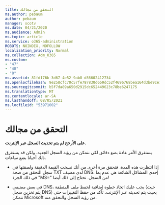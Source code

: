 ```yaml
---
title: التحقق من مجالك
ms.author: pebaum
author: pebaum
manager: scotv
ms.date: 04/21/2020
ms.audience: Admin
ms.topic: article
ms.service: o365-administration
ROBOTS: NOINDEX, NOFOLLOW
localization_priority: Normal
ms.collection: Adm_O365
ms.custom:
- "47"
- "48"
- "8"
ms.assetid: 81fd176b-3d67-4e52-9ab8-d36602412734
ms.openlocfilehash: 9e258cfc70c57fe787830d659dc52f4696768bea164d3be9ce7bcb9e7123c5a9
ms.sourcegitcommit: b5f7da89a650d2915dc652449623c78be6247175
ms.translationtype: MT
ms.contentlocale: ar-SA
ms.lasthandoff: 08/05/2021
ms.locfileid: "53971002"
---
```

# <a name="verify-your-domain"></a>التحقق من مجالك

 **على الأرجح لم يتم تحديث السجل عبر الإنترنت.**
  
يستغرق الأمر عادة بضع دقائق لكي نتمكن من رؤية السجل الجديد، ولكن قد يستغرق ذلك أحيانا بضع ساعات. 
  
- إذا انتظرت هذه المدة، فتحقق مرة أخرى من أنك نسخت القيمة الدقيقة ولصقتها في سجل التحقق من صحة TXT لدى مضيف DNS. إحدى المشاكل الشائعة هي عدم بما في ذلك الجزء "MS=" من السجل. نحتاج إلى ذلك أيضا!

- في بعض مضيفي DNS، يجب عليك اتخاذ خطوة إضافية لحفظ ملف المنطقة (حيث يتم تخزين سجل DNS) بحيث يتم تحديثه عبر الإنترنت. تأكد من حفظ التغييرات حتى تتمكن Microsoft من رؤية السجل والتحقق منه.
